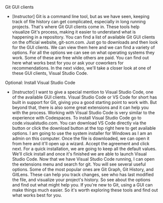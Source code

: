 Git GUI clients
- [Instructor] Git is a command line tool, but as we have seen, keeping track of file history can get complicated, especially in long running projects. That's where Git GUI clients come in. These tools help visualize Git's process, making it easier to understand what is happening in a repository. You can find a list of available Git GUI clients on the official website, git-scm.com. Just go to downloads and then look for the GUI clients. We can view them here and we can find a variety of options. For all the options we can see on what operating systems they work. Some of these are free while others are paid. You can find out here what works best for you or ask your coworkers for recommendations. In the next video, we'll take a closer look at one of these GUI clients, Visual Studio Code.


Optional: Install Visual Studio Code
- [Instructor] I want to give a special mention to Visual Studio Code, one of the available GUI clients. Visual Studio Code or VS Code for short has built in support for Git, giving you a good starting point to work with. But beyond that, there is also some great extensions and it can help you with the process. Working with Visual Studio Code is very similar to the experience with Codespaces. To install Visual Studio Code go to code.visualstudio.com. You can download VS Code directly via the button or click the download button at the top right here to get available options. I am going to use the system installer for Windows as I am an admin on this computer. Once the file is downloaded, we can open it from here and it'll open up a wizard. Accept the agreement and click next. For a quick installation, we are going to keep all the default values. We'll click install and once it's finished we are able to launch Visual Studio Code. Now that we have Visual Studio Code running, I can open the extensions menu and search for git. You will see several useful options. Some of the most popular ones are Git Graph, Git History, and GitLens. These can help you track changes, see who has last modified the file, and visualize your project's history. So see about the options and find out what might help you. If you're new to Git, using a GUI can make things much easier. So it's worth exploring these tools and find out what works best for you.